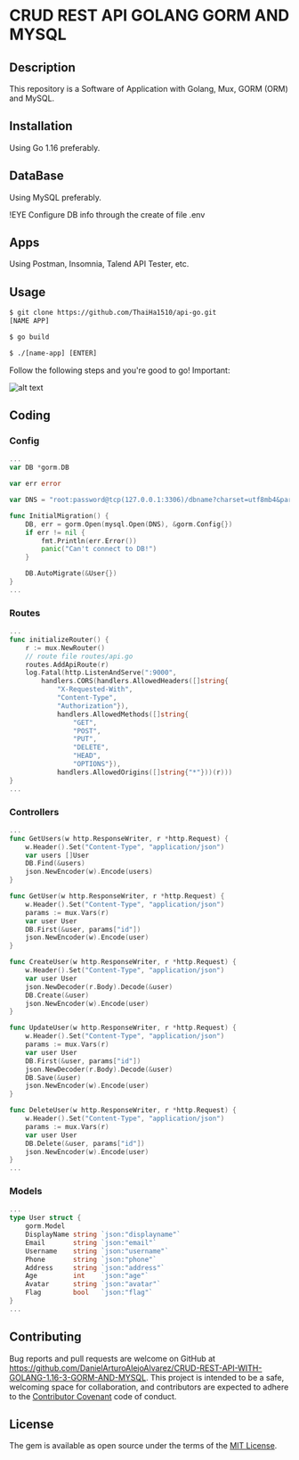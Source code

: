 # CRUD REST API GOLANG GORM AND MYSQL

## Description

This repository is a Software of Application with Golang, Mux, GORM (ORM) and MySQL.

## Installation

Using Go 1.16 preferably.

## DataBase

Using MySQL preferably.

!EYE Configure DB info through the create of file .env

## Apps

Using Postman, Insomnia, Talend API Tester, etc.

## Usage

```html
$ git clone https://github.com/ThaiHa1510/api-go.git
[NAME APP]

$ go build

$ ./[name-app] [ENTER]
```

Follow the following steps and you're good to go! Important:

![alt text](https://steemitimages.com/p/7258xSVeJbKmPTruw3bvBgohFbX4k8MUsxTzCCqqN9vKTXsrpi8KPrgiEGLnGE3Dds94YijqrjwSUo3RdhyYDD49rFA5fehFe7yWuy47k5b9oNMzXxeWwiCGU9SB7nUvCdbREyKVKPcJH?format=match&mode=fit)

## Coding

### Config

```go
...
var DB *gorm.DB

var err error

var DNS = "root:password@tcp(127.0.0.1:3306)/dbname?charset=utf8mb4&parseTime=True&loc=Local"

func InitialMigration() {
	DB, err = gorm.Open(mysql.Open(DNS), &gorm.Config{})
	if err != nil {
		fmt.Println(err.Error())
		panic("Can't connect to DB!")
	}

	DB.AutoMigrate(&User{})
}
...
```

### Routes

```go
...
func initializeRouter() {
	r := mux.NewRouter()
	// route file routes/api.go
	routes.AddApiRoute(r)
	log.Fatal(http.ListenAndServe(":9000",
		handlers.CORS(handlers.AllowedHeaders([]string{
			"X-Requested-With",
			"Content-Type",
			"Authorization"}),
			handlers.AllowedMethods([]string{
				"GET",
				"POST",
				"PUT",
				"DELETE",
				"HEAD",
				"OPTIONS"}),
			handlers.AllowedOrigins([]string{"*"}))(r)))
}
...
```

### Controllers

```go
...
func GetUsers(w http.ResponseWriter, r *http.Request) {
	w.Header().Set("Content-Type", "application/json")
	var users []User
	DB.Find(&users)
	json.NewEncoder(w).Encode(users)
}

func GetUser(w http.ResponseWriter, r *http.Request) {
	w.Header().Set("Content-Type", "application/json")
	params := mux.Vars(r)
	var user User
	DB.First(&user, params["id"])
	json.NewEncoder(w).Encode(user)
}

func CreateUser(w http.ResponseWriter, r *http.Request) {
	w.Header().Set("Content-Type", "application/json")
	var user User
	json.NewDecoder(r.Body).Decode(&user)
	DB.Create(&user)
	json.NewEncoder(w).Encode(user)
}

func UpdateUser(w http.ResponseWriter, r *http.Request) {
	w.Header().Set("Content-Type", "application/json")
	params := mux.Vars(r)
	var user User
	DB.First(&user, params["id"])
	json.NewDecoder(r.Body).Decode(&user)
	DB.Save(&user)
	json.NewEncoder(w).Encode(user)
}

func DeleteUser(w http.ResponseWriter, r *http.Request) {
	w.Header().Set("Content-Type", "application/json")
	params := mux.Vars(r)
	var user User
	DB.Delete(&user, params["id"])
	json.NewEncoder(w).Encode(user)
}
...
```

### Models

```go 
...
type User struct {
	gorm.Model
	DisplayName string `json:"displayname"`
	Email       string `json:"email"`
	Username    string `json:"username"`
	Phone       string `json:"phone"`
	Address     string `json:"address"`
	Age         int    `json:"age"`
	Avatar      string `json:"avatar"`
	Flag        bool   `json:"flag"`
}
...
```

## Contributing

Bug reports and pull requests are welcome on GitHub at https://github.com/DanielArturoAlejoAlvarez/CRUD-REST-API-WITH-GOLANG-1.16-3-GORM-AND-MYSQL. This project is intended to be a safe, welcoming space for collaboration, and contributors are expected to adhere to the [Contributor Covenant](http://contributor-covenant.org) code of conduct.

## License

The gem is available as open source under the terms of the [MIT License](http://opensource.org/licenses/MIT).
````